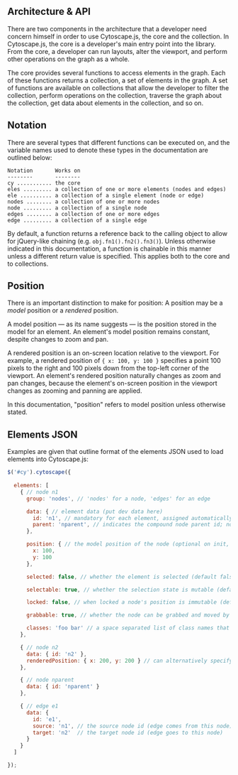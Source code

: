 ## Architecture & API

There are two components in the architecture that a developer need concern himself in order to use Cytoscape.js, the core and the collection.  In Cytoscape.js, the core is a developer's main entry point into the library.  From the core, a developer can run layouts, alter the viewport, and perform other operations on the graph as a whole.

The core provides several functions to access elements in the graph.  Each of these functions returns a collection, a set of elements in the graph.  A set of functions are available on collections that allow the developer to filter the collection, perform operations on the collection, traverse the graph about the collection, get data about elements in the collection, and so on.


## Notation

There are several types that different functions can be executed on, and the variable names used to denote these types in the documentation are outlined below:

```
Notation       Works on
--------       --------
cy ........... the core
eles ......... a collection of one or more elements (nodes and edges)
ele .......... a collection of a single element (node or edge)
nodes ........ a collection of one or more nodes
node ......... a collection of a single node
edges ........ a collection of one or more edges
edge ......... a collection of a single edge
 ```

By default, a function returns a reference back to the calling object to allow for jQuery-like chaining (e.g. `obj.fn1().fn2().fn3()`).  Unless otherwise indicated in this documentation, a function is chainable in this manner unless a different return value is specified.  This applies both to the core and to collections.


## Position

There is an important distinction to make for position:  A position may be a _model_ position or a _rendered_ position.

A model position &mdash; as its name suggests &mdash; is the position stored in the model for an element.  An element's model position remains constant, despite changes to zoom and pan.

A rendered position is an on-screen location relative to the viewport.  For example, a rendered position of `{ x: 100, y: 100 }` specifies a point 100 pixels to the right and 100 pixels down from the top-left corner of the viewport.  An element's rendered position naturally changes as zoom and pan changes, because the element's on-screen position in the viewport changes as zooming and panning are applied.

In this documentation, "position" refers to model position unless otherwise stated.


## Elements JSON

Examples are given that outline format of the elements JSON used to load elements into Cytoscape.js:

```js
$('#cy').cytoscape({
  
  elements: [
    { // node n1
      group: 'nodes', // 'nodes' for a node, 'edges' for an edge

      data: { // element data (put dev data here)
      	id: 'n1', // mandatory for each element, assigned automatically on undefined
      	parent: 'nparent', // indicates the compound node parent id; not defined => no parent
      },

      position: { // the model position of the node (optional on init, mandatory after)
      	x: 100,
      	y: 100
      },

      selected: false, // whether the element is selected (default false)

      selectable: true, // whether the selection state is mutable (default true)

      locked: false, // when locked a node's position is immutable (default false)

      grabbable: true, // whether the node can be grabbed and moved by the user

      classes: 'foo bar' // a space separated list of class names that the element has
    },

    { // node n2
      data: { id: 'n2' },
      renderedPosition: { x: 200, y: 200 } // can alternatively specify position in rendered on-screen pixels
    },

    { // node nparent
      data: { id: 'nparent' }
    },

    { // edge e1
      data: {
      	id: 'e1',
      	source: 'n1', // the source node id (edge comes from this node)
      	target: 'n2'  // the target node id (edge goes to this node)
      }
    }
  ]

});
```